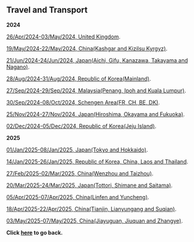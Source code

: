 ## Travel and Transport

**2024**

[26/Apr/2024-03/May/2024, United Kingdom](https://wqgcx.github.io/transport/20240426UK).

[19/May/2024-22/May/2024, China(Kashgar and Kizilsu Kyrgyz)](https://wqgcx.github.io/transport/20240519CN).

[21/Jun/2024-24/Jun/2024, Japan(Aichi, Gifu, Kanazawa, Takayama and Nagano)](https://wqgcx.github.io/transport/20240621JP).

[28/Aug/2024-31/Aug/2024, Republic of Korea(Mainland)](https://wqgcx.github.io/transport/20240828KR).

[27/Sep/2024-29/Sep/2024, Malaysia(Penang, Ipoh and Kuala Lumpur)](https://wqgcx.github.io/transport/20240927MYS).

[30/Sep/2024-08/Oct/2024, Schengen Area(FR, CH, BE, DK)](https://wqgcx.github.io/transport/20240930EU).

[25/Nov/2024-27/Nov/2024, Japan(Hiroshima, Okayama and Fukuoka)](https://wqgcx.github.io/transport/20241125JP).

[02/Dec/2024-05/Dec/2024, Republic of Korea(Jeju Island)](https://wqgcx.github.io/transport/20241202KR).

**2025**

[01/Jan/2025-08/Jan/2025, Japan(Tokyo and Hokkaido)](https://wqgcx.github.io/transport/20250101JP).

[14/Jan/2025-26/Jan/2025, Republic of Korea, China, Laos and Thailand](https://wqgcx.github.io/transport/20250114ASIA).

[27/Feb/2025-02/Mar/2025, China(Wenzhou and Taizhou)](https://wqgcx.github.io/transport/20250227CN).

[20/Mar/2025-24/Mar/2025, Japan(Tottori, Shimane and Saitama)](https://wqgcx.github.io/transport/20250320JP).

[05/Apr/2025-07/Apr/2025, China(Linfen and Yuncheng)](https://wqgcx.github.io/transport/20250405CN).

[18/Apr/2025-22/Apr/2025, China(Tianjin, Lianyungang and Suqian)](https://wqgcx.github.io/transport/20250418CN).

[03/May/2025-07/May/2025, China(Jiayuguan, Jiuquan and Zhangye)](https://wqgcx.github.io/transport/20250503CN).

**Click [here](https://wqgcx.github.io/) to go back.**
